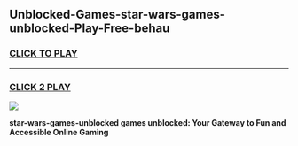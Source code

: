 
## Unblocked-Games-star-wars-games-unblocked-Play-Free-behau
<h3>
<a href="https://premium76.site?title=star-wars-games-unblocked&ref=21A">CLICK TO PLAY</a></h3>
<hr>

<h3>
<a href="https://premium76.site?title=star-wars-games-unblocked&ref=21A">CLICK 2 PLAY</a>
  
</h3>

<a href="https://premium76.site?title=star-wars-games-unblocked&ref=21A"><img src="https://clearcache.store/games.png"></a>


**star-wars-games-unblocked games unblocked: Your Gateway to Fun and Accessible Online Gaming**
